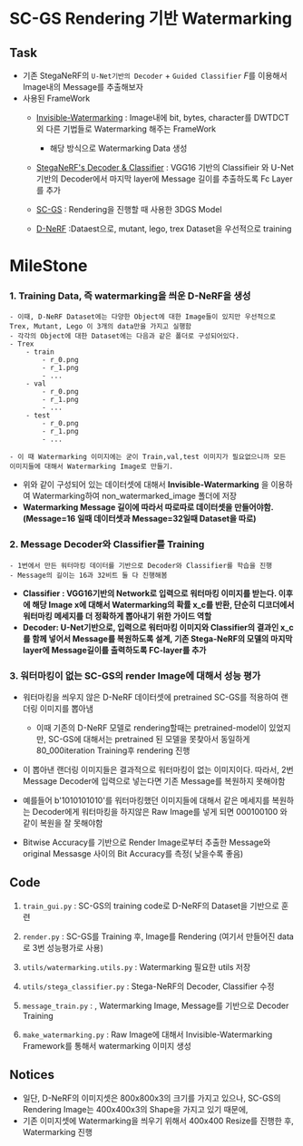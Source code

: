 # SC-GS Rendering 기반 Watermarking

## Task
- 기존 StegaNeRF의 `U-Net기반의 Decoder` + `Guided Classifier` $F$를 이용해서 Image내의 Message를 추출해보자 
- 사용된 FrameWork
    - [Invisible-Watermarking](https://github.com/ShieldMnt/invisible-watermark) : Image내에 bit, bytes, character를 DWTDCT 외 다른 기법들로 Watermarking 해주는 FrameWork
        - 해당 방식으로 Watermarking Data 생성


    - [StegaNeRF's Decoder & Classifier](https://github.com/XGGNet/StegaNeRF/blob/main/opt/unet.py#L17) : VGG16 기반의 Classifieir 와 U-Net기반의 Decoder에서 마지막 layer에 Message 길이를 추출하도록 Fc Layer를 추가 

    - [SC-GS](https://github.com/yihua7/SC-GS) : Rendering을 진행할 때 사용한 3DGS Model


    - [D-NeRF](https://github.com/albertpumarola/D-NeRF) :Dataest으로, mutant, lego, trex Dataset을 우선적으로 training 
# MileStone

### 1. Training Data, 즉 watermarking을 씌운 D-NeRF을 생성 
    - 이때, D-NeRF Dataset에는 다양한 Object에 대한 Image들이 있지만 우선적으로 Trex, Mutant, Lego 이 3개의 data만을 가지고 실행함
    - 각각의 Object에 대한 Dataset에는 다음과 같은 폴더로 구성되어있다.
    - Trex
        - train
            - r_0.png
            - r_1.png 
            - ...     
        - val
            - r_0.png
            - r_1.png
            - ...
        - test
            - r_0.png
            - r_1.png
            - ...
    
    - 이 때 Watermarking 이미지에는 굳이 Train,val,test 이미지가 필요없으니까 모든 이미지들에 대해서 Watermarking Image로 만들기.
    

- 위와 같이 구성되어 있는 데이터셋에 대해서 **Invisible-Watermarking** 을 이용하여 Watermarking하여 non_watermarked_image 폴더에 저장
- **Watermarking Message 길이에 따라서 따로따로 데이터셋을 만들어야함. (Message=16 일때 데이터셋과 Message=32일때 Dataset을 따로)**



### 2. Message Decoder와 Classifier를 Training 
    - 1번에서 만든 워터마킹 데이터를 기반으로 Decoder와 Classifier를 학습을 진행
    - Message의 길이는 16과 32비트 둘 다 진행해봄
    

- **Classifier : VGG16기반의 Network로 입력으로 워터마킹 이미지를 받는다. 이후에 해당 Image x에 대해서 Watermarking의 확률 x_c를 반환, 단순히 디코더에서 워터마킹 메세지를 더 정확하게 뽑아내기 위한 가이드 역할**
- **Decoder: U-Net기반으로, 입력으로 워터마킹 이미지와 Classifier의 결과인 x_c를 함께 넣어서 Message를 복원하도록 설계, 기존 Stega-NeRF의 모델의 마지막 layer에 Message길이를 출력하도록 FC-layer를 추가** 





### 3. 워터마킹이 없는 SC-GS의 render Image에 대해서 성능 평가
- 워터마킹을 씌우지 않은 D-NeRF 데이터셋에 pretrained SC-GS를 적용하여 랜더링 이미지를 뽑아냄
    - 이때 기존의 D-NeRF 모델로 rendering할때는 pretrained-model이 있었지만, SC-GS에 대해서는 pretrained 된 모델을 못찾아서 동일하게 80_000iteration Training후 rendering 진행

- 이 뽑아낸 랜더링 이미지들은 결과적으로 워터마킹이 없는 이미지이다. 따라서, 2번 Message Decoder에 입력으로 넣는다면 기존 Message를 복원하지 못해야함
- 예를들어 b'1010101010'를 워터마킹했던 이미지들에 대해서 같은 메세지를 복원하는 Decoder에게 워터마킹을 하지않은 Raw Image를 넣게 되면 000100100 와 같이 복원을 잘 못해야함
- Bitwise Accuracy를 기반으로 Render Image로부터 추출한 Message와 original Messasge 사이의 Bit Accuracy를 측정( 낮을수록 좋음) 



## Code
1. ```train_gui.py``` : SC-GS의 training code로 D-NeRF의 Dataset을 기반으로 훈련

2. ```render.py``` : SC-GS를 Training 후, Image를 Rendering (여기서 만들어진 data로 3번 성능평가로 사용)

3. ```utils/watermarking.utils.py``` : Watermarking 필요한 utils 저장 

4. ```utils/stega_classifier.py``` : Stega-NeRF의 Decoder, Classifier 수정 

5. ```message_train.py``` : , Watermarking Image, Message를 기반으로 Decoder Training 

6. ```make_watermarking.py``` : Raw Image에 대해서 Invisible-Watermarking Framework를 통해서 watermarking 이미지 생성



## Notices
- 일단, D-NeRF의 이미지셋은 800x800x3의 크기를 가지고 있으나, SC-GS의 Rendering Image는 400x400x3의 Shape을 가지고 있기 때문에, 
- 기존 이미지셋에 Watermarking을 씌우기 위해서 400x400 Resize를 진행한 후, Watermarking 진행



